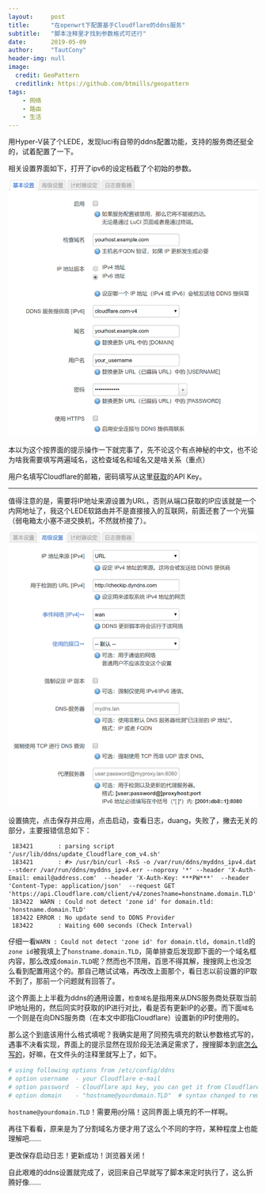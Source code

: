 ```yaml
---
layout:     post
title:      "在openwrt下配置基于Cloudflare的ddns服务"
subtitle:   "脚本注释里才找到参数格式可还行"
date:       2019-05-09
author:     "TautCony"
header-img: null
image:
  credit: GeoPattern
  creditlink: https://github.com/btmills/geopattern
tags:
    - 网络
    - 路由
    - 生活
---
```


用Hyper-V装了个LEDE，发现luci有自带的ddns配置功能，支持的服务商还挺全的，试着配置了一下。

<!--more-->

相关设置界面如下，打开了ipv6的设定档截了个初始的参数。

![基础设置](/img/in-post/openwrt-ddns/setting-basic.png)

本以为这个按界面的提示操作一下就完事了，先不论这个有点神秘的中文，也不论为啥我需要填写两遍域名，这检查域名和域名又是啥关系（重点）

用户名填写Cloudflare的邮箱，密码填写从这里[获取](https://support.Cloudflare.com/hc/en-us/articles/200167836-Where-do-I-find-my-Cloudflare-API-key-)的API Key。

---

值得注意的是，需要将IP地址来源设置为URL，否则从端口获取的IP应该就是一个内网地址了，我这个LEDE软路由并不是直接接入的互联网，前面还套了一个光猫（弱电箱太小塞不进交换机，不然就桥接了）。

![高级设置](/img/in-post/openwrt-ddns/setting-advance.png)

设置搞完，点击保存并应用，点击启动，查看日志，duang，失败了，撇去无关的部分，主要报错信息如下：

```log
 183421       : parsing script '/usr/lib/ddns/update_Cloudflare_com_v4.sh'
 183421       : #> /usr/bin/curl -RsS -o /var/run/ddns/myddns_ipv4.dat --stderr /var/run/ddns/myddns_ipv4.err --noproxy '*' --header 'X-Auth-Email: email@address.com'  --header 'X-Auth-Key: ***PW***'  --header 'Content-Type: application/json'  --request GET 'https://api.Cloudflare.com/client/v4/zones?name=honstname.domain.TLD'
 183422  WARN : Could not detect 'zone id' for domain.tld: 'honstname.domain.TLD'
 183422 ERROR : No update send to DDNS Provider
 183422       : Waiting 600 seconds (Check Interval)
```

仔细一看`WARN : Could not detect 'zone id' for domain.tld`，`domain.tld`的`zone id`被我填上了`honstname.domain.TLD`，简单排查后发现即下面的一个域名框内容，那么改成`domain.TLD`呢？然而也不顶用，百思不得其解，搜搜网上也没怎么看到配置用这个的。那自己瞎试试咯，再改改上面那个，看日志以前设置的IP取不到了，那前一个问题就有回答了。

这个界面上上半截为ddns的通用设置，`检查域名`是指用来从DNS服务商处获取当前IP地址用的，然后同实时获取的IP进行对比，看是否有更新IP的必要。而下面`域名`一个则是在向DNS服务商（在本文中即指Cloudflare）设置新的IP时使用的。

那么这个到底该用什么格式填呢？我确实是用了同预先填充的默认参数格式写的，遇事不决看实现，界面上的提示显然在现阶段无法满足需求了，搜搜脚本到底[怎么写的](https://github.com/openwrt/packages/blob/openwrt-18.06/net/ddns-scripts/files/update_cloudflare_com_v4.sh)，好嘛，在文件头的注释里就写上了，如下。

```bash
# using following options from /etc/config/ddns
# option username  - your Cloudflare e-mail
# option password  - Cloudflare api key, you can get it from Cloudflare.com/my-account/
# option domain    - "hostname@yourdomain.TLD"	# syntax changed to remove split_FQDN() function and tld_names.dat.gz
```

`hostname@yourdomain.TLD`！需要用`@`分隔！这同界面上填充的不一样啊。

再往下看看，原来是为了分割域名方便才用了这么个不同的字符，某种程度上也能理解吧……

更改保存启动日志！更新成功！浏览器关闭！

自此艰难的ddns设置就完成了，说回来自己早就写了脚本来定时执行了，这么折腾好像……
